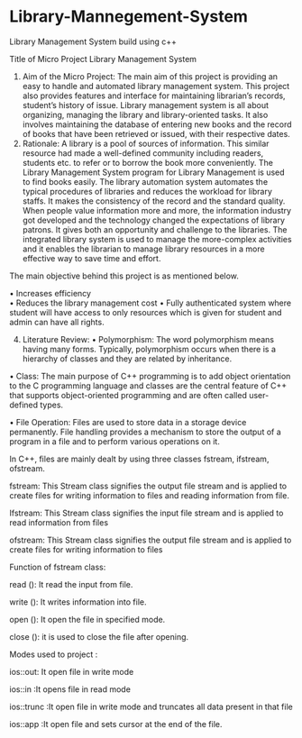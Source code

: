 # Library-Mannegement-System
Library Management System build using c++

Title of Micro Project
Library Management System
1.	Aim of the Micro Project:
The main aim of this project is providing an easy to handle and automated library management system. This project also provides features and interface for maintaining librarian’s records, student’s history of issue.
Library management system is all about organizing, managing the library and library-oriented tasks. It also involves maintaining the database of entering new books and the record of books that have been retrieved or issued, with their respective dates.
1.	Rationale:
A library is a pool of sources of information. This similar resource had made a well-defined community including readers, students etc. to refer or to borrow the book more conveniently. The Library Management System program for Library Management is used to find books easily. The library automation system automates the typical procedures of libraries and reduces the workload for library staffs. It makes the consistency of the record and the standard quality. When people value information more and more, the information industry got developed and the technology changed the expectations of library patrons. It gives both an opportunity and challenge to the libraries. The integrated library system is used to manage the more-complex activities and it enables the librarian to manage library resources in a more effective way to save time and effort.

The main objective behind this project is as mentioned below.

•	Increases efficiency  
•	Reduces the library management cost 
•	Fully authenticated system where student will have access to only resources which is given for student and admin can have all rights.

4.	Literature Review:
•	Polymorphism: The word polymorphism means having many forms. Typically, polymorphism occurs when there is a hierarchy of classes and they are related by inheritance.

•	Class: The main purpose of C++ programming is to add object orientation to the C programming language and classes are the central feature of C++ that supports object-oriented programming and are often called user-defined types.

•	File Operation: Files are used to store data in a storage device permanently. File handling provides a mechanism to store the output of a program in a file and to perform various operations on it.

In C++, files are mainly dealt by using three classes fstream, ifstream, ofstream.

fstream: This Stream class signifies the output file stream and is applied to create files for writing information to files and reading information from file.

Ifstream: This Stream class signifies the input file stream and is applied to read information from files

ofstream: This Stream class signifies the output file stream and is applied to create files for writing information to files

Function of fstream class:

read (): It read the input from file.

write (): It writes information into file.

open ():  It open the file in specified mode.

close (): it is used to close the file after opening.

Modes used to project : 

ios::out: It open file in write mode

ios::in :It opens file in read mode

ios::trunc :It open file in write mode and truncates all data present in that file

ios::app :It open file and sets cursor at the end of the file.


